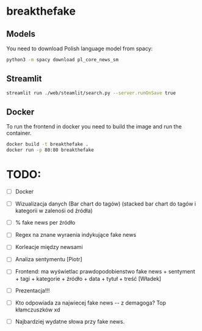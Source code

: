 # breakthefake


## Models
You need to download Polish language model from spacy: 
```bash
python3 -m spacy download pl_core_news_sm
```

## Streamlit 
```bash 
streamlit run ./web/steamlit/search.py --server.runOnSave true  
```

## Docker 
To run the frontend in docker you need to build the image and run the container. 
```bash
docker build -t breakthefake .
docker run -p 80:80 breakthefake
```


# TODO:

- [ ] Docker 
- [ ] Wizualizacja danych (Bar chart do tagów) (stacked bar chart do tagów i kategorii w zalenośi od źródła)
- [ ] % fake news per źródło 
- [ ] Regex na znane wyraenia indykujące fake news 
- [ ] Korleacje między newsami 
- [ ] Analiza sentymentu [Piotr]
- [ ] Frontend: ma wyświetlac prawdopodobienstwo fake news + sentyment + tagi + kategorie + źródło + data + tytuł + treść [Władek]
- [ ] Prezentacja!!!

- [ ] Kto odpowiada za najwiecej fake news -- z demagoga? Top kłamczuszków xd
- [ ] Najbardziej wydatne słowa przy fake news.